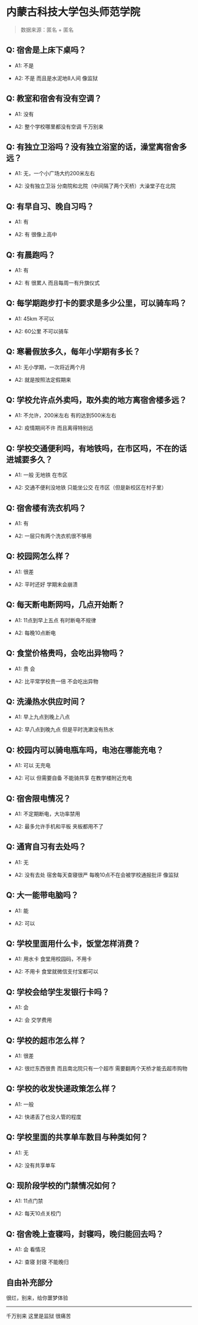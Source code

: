 # 内蒙古科技大学包头师范学院

> 数据来源：匿名 + 匿名

## Q: 宿舍是上床下桌吗？

- A1: 不是

- A2: 不是 而且是水泥地8人间 像监狱

## Q: 教室和宿舍有没有空调？

- A1: 没有

- A2: 整个学校哪里都没有空调 千万别来

## Q: 有独立卫浴吗？没有独立浴室的话，澡堂离宿舍多远？

- A1: 无，一个小广场大约200米左右

- A2: 没有独立卫浴 分南院和北院（中间隔了两个天桥）大澡堂子在北院

## Q: 有早自习、晚自习吗？

- A1: 有

- A2: 有 很像上高中

## Q: 有晨跑吗？

- A1: 有

- A2: 有 很累人 而且每周一有升旗仪式

## Q: 每学期跑步打卡的要求是多少公里，可以骑车吗？

- A1: 45km 不可以

- A2: 60公里 不可以骑车

## Q: 寒暑假放多久，每年小学期有多长？

- A1: 无小学期，一次将近两个月

- A2: 就是按照法定假期来

## Q: 学校允许点外卖吗，取外卖的地方离宿舍楼多远？

- A1: 不允许，200米左右 有的达到500米左右

- A2: 疫情期间不许 而且离得特别远

## Q: 学校交通便利吗，有地铁吗，在市区吗，不在的话进城要多久？

- A1: 一般 无地铁 在市区

- A2: 交通不便利没地铁 只能坐公交 在市区（但是新校区在村子里）

## Q: 宿舍楼有洗衣机吗？

- A1: 有

- A2: 一层只有两个洗衣机很不够用

## Q: 校园网怎么样？

- A1: 很差

- A2: 平时还好 学期末会崩溃

## Q: 每天断电断网吗，几点开始断？

- A1: 11点到早上五点 有时断电不规律

- A2: 每晚10点断电

## Q: 食堂价格贵吗，会吃出异物吗？

- A1: 贵 会

- A2: 比平常学校贵一倍 不会吃出异物

## Q: 洗澡热水供应时间？

- A1: 早上九点到晚上八点

- A2: 早八点到晚九点 但是平时洗漱没有热水

## Q: 校园内可以骑电瓶车吗，电池在哪能充电？

- A1: 可以 无充电

- A2: 可以 但需要自备 不能骑共享 在教学楼附近充电

## Q: 宿舍限电情况？

- A1: 不定期断电，大功率禁用

- A2: 最多允许手机和平板 夹板都用不了

## Q: 通宵自习有去处吗？

- A1: 无

- A2: 没有去处 宿舍每天查寝很严 每晚10点不在会被学校通报批评 像监狱

## Q: 大一能带电脑吗？

- A1: 能

- A2: 可以

## Q: 学校里面用什么卡，饭堂怎样消费？

- A1: 用水卡 食堂用校园码，不用卡

- A2: 不用卡 食堂就微信支付宝都可以

## Q: 学校会给学生发银行卡吗？

- A1: 会

- A2: 会 交学费用

## Q: 学校的超市怎么样？

- A1: 很差

- A2: 很烂东西很贵 而且南北院只有一个超市 需要翻两个天桥才能去超市购物

## Q: 学校的收发快递政策怎么样？

- A1: 一般

- A2: 快递丢了也没人管的程度

## Q: 学校里面的共享单车数目与种类如何？

- A1: 无

- A2: 没有共享单车

## Q: 现阶段学校的门禁情况如何？

- A1: 11点门禁

- A2: 每天10点关校门

## Q: 宿舍晚上查寝吗，封寝吗，晚归能回去吗？

- A1: 会 看情况

- A2: 查寝 封寝 不能晚归

## 自由补充部分

很烂，别来，给你噩梦体验

***

千万别来 这里是监狱 很痛苦